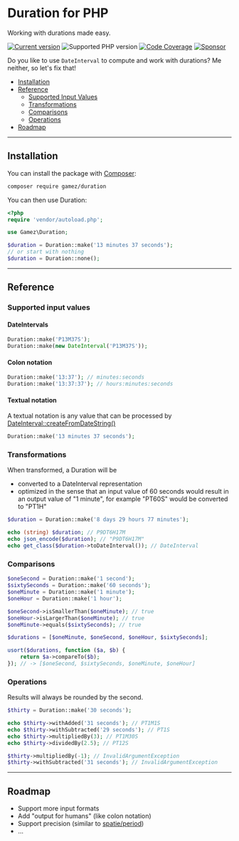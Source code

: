 # Duration for PHP

Working with durations made easy.

[![Current version](https://img.shields.io/packagist/v/gamez/duration.svg)](https://packagist.org/packages/gamez/duration)
![Supported PHP version](https://img.shields.io/packagist/php-v/gamez/duration.svg)
[![Code Coverage](https://codecov.io/gh/jeromegamez/duration-php/branch/master/graph/badge.svg)](https://codecov.io/gh/jeromegamez/duration-php)
[![Sponsor](https://img.shields.io/static/v1?logo=GitHub&label=Sponsor&message=%E2%9D%A4&color=ff69b4)](https://github.com/sponsors/jeromegamez)

Do you like to use `DateInterval` to compute and work with durations? Me neither, so let's fix that!

* [Installation](#installation)
* [Reference](#reference)
  * [Supported Input Values](#supported-input-values)
  * [Transformations](#transformations)
  * [Comparisons](#comparisons)
  * [Operations](#operations)
* [Roadmap](#roadmap)

---

## Installation

You can install the package with [Composer](https://getcomposer.org):

```bash
composer require gamez/duration
```

You can then use Duration:

```php
<?php
require 'vendor/autoload.php';

use Gamez\Duration;

$duration = Duration::make('13 minutes 37 seconds');
// or start with nothing
$duration = Duration::none();
```

---

## Reference

### Supported input values

#### DateIntervals

```php
Duration::make('P13M37S');
Duration::make(new DateInterval('P13M37S'));
```

#### Colon notation

```php
Duration::make('13:37'); // minutes:seconds
Duration::make('13:37:37'); // hours:minutes:seconds
```

#### Textual notation

A textual notation is any value that can be processed by 
[DateInterval::createFromDateString()](https://secure.php.net/manual/en/dateinterval.createfromdatestring.php)

```php
Duration::make('13 minutes 37 seconds');
```

### Transformations

When transformed, a Duration will be

* converted to a DateInterval representation
* optimized in the sense that an input value of 60 seconds would result in an output value of "1 minute", 
  for example "PT60S" would be converted to "PT1H"

```php
$duration = Duration::make('8 days 29 hours 77 minutes');

echo (string) $duration; // P9DT6H17M
echo json_encode($duration); // "P9DT6H17M"
echo get_class($duration->toDateInterval()); // DateInterval
```

### Comparisons

```php
$oneSecond = Duration::make('1 second');
$sixtySeconds = Duration::make('60 seconds');
$oneMinute = Duration::make('1 minute');
$oneHour = Duration::make('1 hour');

$oneSecond->isSmallerThan($oneMinute); // true
$oneHour->isLargerThan($oneMinute); // true
$oneMinute->equals($sixtySeconds); // true

$durations = [$oneMinute, $oneSecond, $oneHour, $sixtySeconds];

usort($durations, function ($a, $b) {
    return $a->compareTo($b);
}); // -> [$oneSecond, $sixtySeconds, $oneMinute, $oneHour]
```

### Operations

Results will always be rounded by the second.

```php
$thirty = Duration::make('30 seconds');

echo $thirty->withAdded('31 seconds'); // PT1M1S
echo $thirty->withSubtracted('29 seconds'); // PT1S
echo $thirty->multipliedBy(3); // PT1M30S
echo $thirty->dividedBy(2.5); // PT12S

$thirty->multipliedBy(-1); // InvalidArgumentException
$thirty->withSubtracted('31 seconds'); // InvalidArgumentException
```

---

## Roadmap

* Support more input formats
* Add "output for humans" (like colon notation)
* Support precision (similar to [spatie/period](https://github.com/spatie/period))
* ...

